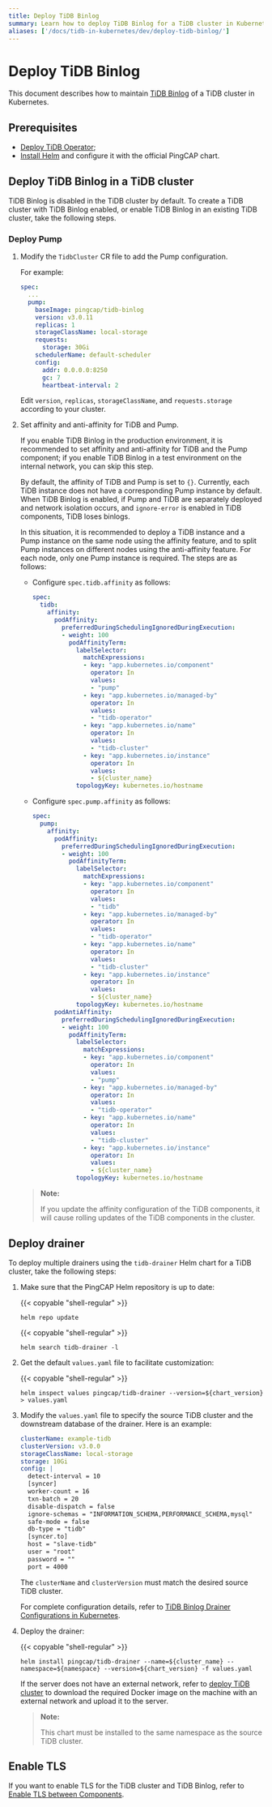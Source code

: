 ```yaml
---
title: Deploy TiDB Binlog
summary: Learn how to deploy TiDB Binlog for a TiDB cluster in Kubernetes.
aliases: ['/docs/tidb-in-kubernetes/dev/deploy-tidb-binlog/']
---
```


# Deploy TiDB Binlog

This document describes how to maintain [TiDB Binlog](https://pingcap.com/docs/stable/tidb-binlog/tidb-binlog-overview/) of a TiDB cluster in Kubernetes.

## Prerequisites

- [Deploy TiDB Operator](deploy-tidb-operator.md);
- [Install Helm](tidb-toolkit.md#use-helm) and configure it with the official PingCAP chart.

## Deploy TiDB Binlog in a TiDB cluster

TiDB Binlog is disabled in the TiDB cluster by default. To create a TiDB cluster with TiDB Binlog enabled, or enable TiDB Binlog in an existing TiDB cluster, take the following steps.

### Deploy Pump

1. Modify the `TidbCluster` CR file to add the Pump configuration.

    For example:

    ```yaml
    spec:
      ...
      pump:
        baseImage: pingcap/tidb-binlog
        version: v3.0.11
        replicas: 1
        storageClassName: local-storage
        requests:
          storage: 30Gi
        schedulerName: default-scheduler
        config:
          addr: 0.0.0.0:8250
          gc: 7
          heartbeat-interval: 2
    ```

    Edit `version`, `replicas`, `storageClassName`, and `requests.storage` according to your cluster.

2. Set affinity and anti-affinity for TiDB and Pump.

    If you enable TiDB Binlog in the production environment, it is recommended to set affinity and anti-affinity for TiDB and the Pump component; if you enable TiDB Binlog in a test environment on the internal network, you can skip this step.

    By default, the affinity of TiDB and Pump is set to `{}`. Currently, each TiDB instance does not have a corresponding Pump instance by default. When TiDB Binlog is enabled, if Pump and TiDB are separately deployed and network isolation occurs, and `ignore-error` is enabled in TiDB components, TiDB loses binlogs.

    In this situation, it is recommended to deploy a TiDB instance and a Pump instance on the same node using the affinity feature, and to split Pump instances on different nodes using the anti-affinity feature. For each node, only one Pump instance is required. The steps are as follows:

    * Configure `spec.tidb.affinity` as follows:

        ```yaml
        spec:
          tidb:
            affinity:
              podAffinity:
                preferredDuringSchedulingIgnoredDuringExecution:
                - weight: 100
                  podAffinityTerm:
                    labelSelector:
                      matchExpressions:
                      - key: "app.kubernetes.io/component"
                        operator: In
                        values:
                        - "pump"
                      - key: "app.kubernetes.io/managed-by"
                        operator: In
                        values:
                        - "tidb-operator"
                      - key: "app.kubernetes.io/name"
                        operator: In
                        values:
                        - "tidb-cluster"
                      - key: "app.kubernetes.io/instance"
                        operator: In
                        values:
                        - ${cluster_name}
                    topologyKey: kubernetes.io/hostname
        ```

    * Configure `spec.pump.affinity` as follows:

        ```yaml
        spec:
          pump:
            affinity:
              podAffinity:
                preferredDuringSchedulingIgnoredDuringExecution:
                - weight: 100
                  podAffinityTerm:
                    labelSelector:
                      matchExpressions:
                      - key: "app.kubernetes.io/component"
                        operator: In
                        values:
                        - "tidb"
                      - key: "app.kubernetes.io/managed-by"
                        operator: In
                        values:
                        - "tidb-operator"
                      - key: "app.kubernetes.io/name"
                        operator: In
                        values:
                        - "tidb-cluster"
                      - key: "app.kubernetes.io/instance"
                        operator: In
                        values:
                        - ${cluster_name}
                    topologyKey: kubernetes.io/hostname
              podAntiAffinity:
                preferredDuringSchedulingIgnoredDuringExecution:
                - weight: 100
                  podAffinityTerm:
                    labelSelector:
                      matchExpressions:
                      - key: "app.kubernetes.io/component"
                        operator: In
                        values:
                        - "pump"
                      - key: "app.kubernetes.io/managed-by"
                        operator: In
                        values:
                        - "tidb-operator"
                      - key: "app.kubernetes.io/name"
                        operator: In
                        values:
                        - "tidb-cluster"
                      - key: "app.kubernetes.io/instance"
                        operator: In
                        values:
                        - ${cluster_name}
                    topologyKey: kubernetes.io/hostname
        ```

    > **Note:**
    >
    > If you update the affinity configuration of the TiDB components, it will cause rolling updates of the TiDB components in the cluster.

## Deploy drainer

To deploy multiple drainers using the `tidb-drainer` Helm chart for a TiDB cluster, take the following steps:

1. Make sure that the PingCAP Helm repository is up to date:

    {{< copyable "shell-regular" >}}

    ```shell
    helm repo update
    ```

    {{< copyable "shell-regular" >}}

    ```shell
    helm search tidb-drainer -l
    ```

2. Get the default `values.yaml` file to facilitate customization:

    {{< copyable "shell-regular" >}}

    ```shell
    helm inspect values pingcap/tidb-drainer --version=${chart_version} > values.yaml
    ```

3. Modify the `values.yaml` file to specify the source TiDB cluster and the downstream database of the drainer. Here is an example:

    ```yaml
    clusterName: example-tidb
    clusterVersion: v3.0.0
    storageClassName: local-storage
    storage: 10Gi
    config: |
      detect-interval = 10
      [syncer]
      worker-count = 16
      txn-batch = 20
      disable-dispatch = false
      ignore-schemas = "INFORMATION_SCHEMA,PERFORMANCE_SCHEMA,mysql"
      safe-mode = false
      db-type = "tidb"
      [syncer.to]
      host = "slave-tidb"
      user = "root"
      password = ""
      port = 4000
    ```

    The `clusterName` and `clusterVersion` must match the desired source TiDB cluster.

    For complete configuration details, refer to [TiDB Binlog Drainer Configurations in Kubernetes](configure-tidb-binlog-drainer.md).

4. Deploy the drainer:

    {{< copyable "shell-regular" >}}

    ```shell
    helm install pingcap/tidb-drainer --name=${cluster_name} --namespace=${namespace} --version=${chart_version} -f values.yaml
    ```

    If the server does not have an external network, refer to [deploy TiDB cluster](deploy-on-general-kubernetes.md#deploy-tidb-cluster) to download the required Docker image on the machine with an external network and upload it to the server.

    > **Note:**
    >
    > This chart must be installed to the same namespace as the source TiDB cluster.

## Enable TLS

If you want to enable TLS for the TiDB cluster and TiDB Binlog, refer to [Enable TLS between Components](enable-tls-between-components.md).
